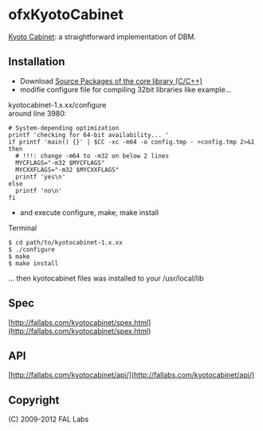 ofxKyotoCabinet
===============

[Kyoto Cabinet](http://fallabs.com/kyotocabinet/): a straightforward implementation of DBM.


## Installation
- Download [Source Packages of the core library (C/C++)](http://fallabs.com/kyotocabinet/) 
- modifie configure file for compiling 32bit libraries like example...

kyotocabinet-1.x.xx/configure  
around line 3980:

	# System-depending optimization
	printf 'checking for 64-bit availability... '
	if printf 'main() {}' | $CC -xc -m64 -o config.tmp - >config.tmp 2>&1
	then
	  # !!!: change -m64 to -m32 on below 2 lines
	  MYCFLAGS="-m32 $MYCFLAGS"
	  MYCXXFLAGS="-m32 $MYCXXFLAGS"
	  printf 'yes\n'
	else
	  printf 'no\n'
	fi

- and execute configure, make, make install

Terminal

	$ cd path/to/kyotocabinet-1.x.xx
	$ ./configure
	$ make
	$ make install

… then kyotocabinet files was installed to your /usr/local/lib


## Spec
[http://fallabs.com/kyotocabinet/spex.html](http://fallabs.com/kyotocabinet/spex.html)

## API
[http://fallabs.com/kyotocabinet/api/](http://fallabs.com/kyotocabinet/api/)

## Copyright
(C) 2009-2012 FAL Labs